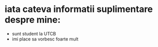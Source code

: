 # iata cateva informatii suplimentare despre mine:
- sunt student la UTCB
- imi place sa vorbesc foarte mult
